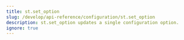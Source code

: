 ```yaml
---
title: st.set_option
slug: /develop/api-reference/configuration/st.set_option
description: st.set_option updates a single configuration option.
ignore: true
---
```


<Autofunction function="streamlit.set_option" />
